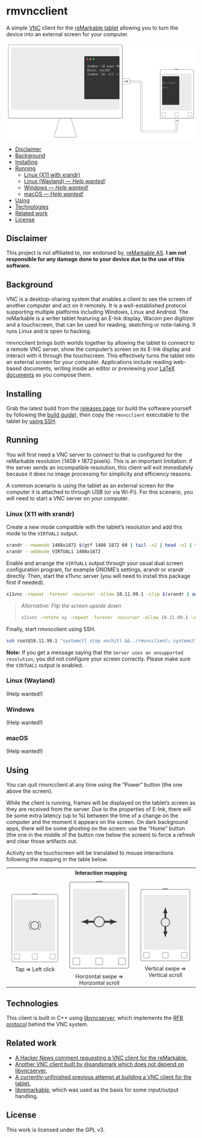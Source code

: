 # rmvncclient

A simple [VNC](https://en.wikipedia.org/wiki/Virtual_Network_Computing) client for the [reMarkable tablet](https://remarkable.com) allowing you to turn the device into an external screen for your computer.

<img alt="Illustration of a reMarkable table connected to a computer, showing half of a terminal window through its E-Ink screen" src="media/setup.svg" width="700">

* [Disclaimer](#disclaimer)
* [Background](#background)
* [Installing](#installing)
* [Running](#running)
    - [Linux (X11 with xrandr)](#linux-x11-with-xrandr)
    - [Linux (Wayland) — _Help wanted!_](#linux-wayland)
    - [Windows — _Help wanted!_](#windows)
    - [macOS — _Help wanted!_](#macos)
* [Using](#using)
* [Technologies](#technologies)
* [Related work](#related-work)
* [License](#license)

## Disclaimer

This project is not affiliated to, nor endorsed by, [reMarkable AS](https://remarkable.com/).
**I am not responsible for any damage done to your device due to the use of this software.**

## Background

VNC is a desktop-sharing system that enables a client to see the screen of another computer and act on it remotely.
It is a well-established protocol supporting multiple platforms including Windows, Linux and Android.
The reMarkable is a writer tablet featuring an E-Ink display, Wacom pen digitizer and a touchscreen, that can be used for reading, sketching or note-taking.
It runs Linux and is open to hacking.

rmvncclient brings both worlds together by allowing the tablet to connect to a remote VNC server, show the computer’s screen on its E-Ink display and interact with it through the touchscreen.
This effectively turns the tablet into an external screen for your computer.
Applications include reading web-based documents, writing inside an editor or previewing your [LaTeX documents](https://www.latex-project.org/) as you compose them.

## Installing

Grab the latest build from the [releases page](https://github.com/matteodelabre/rmvncclient/releases) (or build the software yourself by following the [build guide](BUILD.md)), then copy the `rmvncclient` executable to the tablet by [using SSH](https://remarkablewiki.com/tech/ssh).

## Running

You will first need a VNC server to connect to that is configured for the reMarkable resolution (1408 × 1872 pixels).
This is an important limitation: if the server sends an incompatible resolution, this client will exit immediately because it does no image processing for simplicity and efficiency reasons.

A common scenario is using the tablet as an external screen for the computer it is attached to through USB (or via Wi-Fi).
For this scenario, you will need to start a VNC server on your computer.

### Linux (X11 with xrandr)

Create a new mode compatible with the tablet’s resolution and add this mode to the `VIRTUAL1` output.

```sh
xrandr --newmode 1408x1872 $(gtf 1408 1872 60 | tail -n2 | head -n1 | tr -s ' ' | cut -d' ' -f4-)
xrandr --addmode VIRTUAL1 1408x1872
```

Enable and arrange the `VIRTUAL1` output through your usual dual screen configuration program, for example GNOME’s settings, arandr or xrandr directly.
Then, start the x11vnc server (you will need to install this package first if needed).

```sh
x11vnc -repeat -forever -nocursor -allow 10.11.99.1 -clip $(xrandr | awk '/VIRTUAL1 connected/{print $3}')
```

> _Alternative: Flip the screen upside down_
>
> ```sh
> x11vnc -rotate xy -repeat -forever -nocursor -allow 10.11.99.1 -clip $(xrandr | awk '/VIRTUAL1 connected/{print $3}')
> ```

Finally, start rmvncclient using SSH.

```sh
ssh root@10.11.99.1 "systemctl stop xochitl && ./rmvncclient; systemctl start xochitl"
```

**Note:** If you get a message saying that the `Server uses an unsupported resolution`, you did not configure your screen correctly. Please make sure the `VIRTUAL1` output is enabled.

### Linux (Wayland)

(Help wanted!)

### Windows

(Help wanted!)

### macOS

(Help wanted!)

## Using

You can quit rmvncclient at any time using the “Power” button (the one above the screen).

While the client is running, frames will be displayed on the tablet’s screen as they are received from the server.
Due to the properties of E-Ink, there will be some extra latency (up to 1s) between the time of a change on the computer and the moment it appears on the screen.
On dark background apps, there will be some ghosting on the screen: use the “Home” button (the one in the middle of the button row below the screen) to force a refresh and clear those artifacts out.

Activity on the touchscreen will be translated to mouse interactions following the mapping in the table below.

<table>
<tr>
<th colspan="3">
    Interaction mapping
</th>
</tr>
<tr>
<td align="center">
    <img src="media/tap.svg" width="200" alt=""><br>
    Tap ⇒ Left click
</td>
<td align="center">
    <img src="media/scroll-x.svg" width="200" alt=""><br>
    Horizontal swipe ⇒ Horizontal scroll
</td>
<td align="center">
    <img src="media/scroll-y.svg" width="200" alt=""><br>
    Vertical swipe ⇒ Vertical scroll
</td>
</tr>
</table>

## Technologies

This client is built in C++ using [libvncserver](https://github.com/LibVNC/libvncserver), which implements the [RFB protocol](https://tools.ietf.org/html/rfc6143) behind the VNC system.

## Related work

- [A Hacker News comment requesting a VNC client for the reMarkable.](https://news.ycombinator.com/item?id=13115739)
- [Another VNC client built by @sandsmark which does not depend on libvncserver.](https://github.com/sandsmark/revncable)
- [A currently-unfinished previous attempt at building a VNC client for the tablet.](https://github.com/damienchallet/vnc-remarkable)
- [libremarkable](https://github.com/canselcik/libremarkable), which was used as the basis for some input/output handling.

## License

This work is licensed under the GPL v3.
